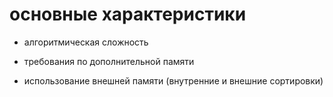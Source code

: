 # основные характеристики
- алгоритмическая сложность
- требования по дополнительной памяти

- использование внешней памяти (внутренние и внешние сортировки)